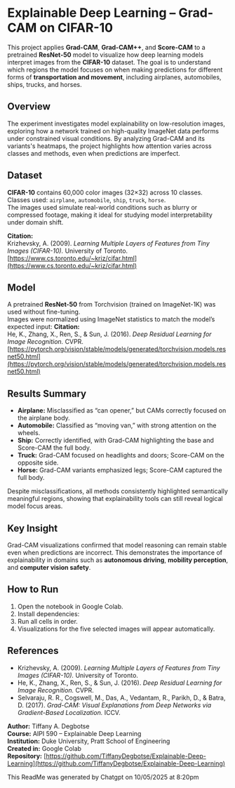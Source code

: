 # Explainable Deep Learning – Grad-CAM on CIFAR-10

This project applies **Grad-CAM**, **Grad-CAM++**, and **Score-CAM** to a pretrained **ResNet-50** model to visualize how deep learning models interpret images from the **CIFAR-10** dataset. The goal is to understand which regions the model focuses on when making predictions for different forms of **transportation and movement**, including airplanes, automobiles, ships, trucks, and horses.

## Overview
The experiment investigates model explainability on low-resolution images, exploring how a network trained on high-quality ImageNet data performs under constrained visual conditions. By analyzing Grad-CAM and its variants's heatmaps, the project highlights how attention varies across classes and methods, even when predictions are imperfect.

## Dataset
**CIFAR-10** contains 60,000 color images (32×32) across 10 classes.  
Classes used: `airplane`, `automobile`, `ship`, `truck`, `horse`.  
The images used simulate real-world conditions such as blurry or compressed footage, making it ideal for studying model interpretability under domain shift.

**Citation:**  
Krizhevsky, A. (2009). *Learning Multiple Layers of Features from Tiny Images (CIFAR-10).* University of Toronto.  
[https://www.cs.toronto.edu/~kriz/cifar.html](https://www.cs.toronto.edu/~kriz/cifar.html)

## Model
A pretrained **ResNet-50** from Torchvision (trained on ImageNet-1K) was used without fine-tuning.  
Images were normalized using ImageNet statistics to match the model’s expected input:
**Citation:**  
He, K., Zhang, X., Ren, S., & Sun, J. (2016). *Deep Residual Learning for Image Recognition.* CVPR.  
[https://pytorch.org/vision/stable/models/generated/torchvision.models.resnet50.html](https://pytorch.org/vision/stable/models/generated/torchvision.models.resnet50.html)

## Results Summary
- **Airplane:** Misclassified as “can opener,” but CAMs correctly focused on the airplane body.  
- **Automobile:** Classified as “moving van,” with strong attention on the wheels.  
- **Ship:** Correctly identified, with Grad-CAM highlighting the base and Score-CAM the full body.  
- **Truck:** Grad-CAM focused on headlights and doors; Score-CAM on the opposite side.  
- **Horse:** Grad-CAM variants emphasized legs; Score-CAM captured the full body.

Despite misclassifications, all methods consistently highlighted semantically meaningful regions, showing that explainability tools can still reveal logical model focus areas.

## Key Insight
Grad-CAM visualizations confirmed that model reasoning can remain stable even when predictions are incorrect. This demonstrates the importance of explainability in domains such as **autonomous driving**, **mobility perception**, and **computer vision safety**.

## How to Run
1. Open the notebook in Google Colab.  
2. Install dependencies:  
3. Run all cells in order.  
4. Visualizations for the five selected images will appear automatically.

## References
- Krizhevsky, A. (2009). *Learning Multiple Layers of Features from Tiny Images (CIFAR-10).* University of Toronto.  
- He, K., Zhang, X., Ren, S., & Sun, J. (2016). *Deep Residual Learning for Image Recognition.* CVPR.  
- Selvaraju, R. R., Cogswell, M., Das, A., Vedantam, R., Parikh, D., & Batra, D. (2017). *Grad-CAM: Visual Explanations from Deep Networks via Gradient-Based Localization.* ICCV.

**Author:** Tiffany A. Degbotse  
**Course:** AIPI 590 – Explainable Deep Learning  
**Institution:** Duke University, Pratt School of Engineering  
**Created in:** Google Colab  
**Repository:** [https://github.com/TiffanyDegbotse/Explainable-Deep-Learning](https://github.com/TiffanyDegbotse/Explainable-Deep-Learning)


This ReadMe was generated by Chatgpt on 10/05/2025 at 8:20pm
